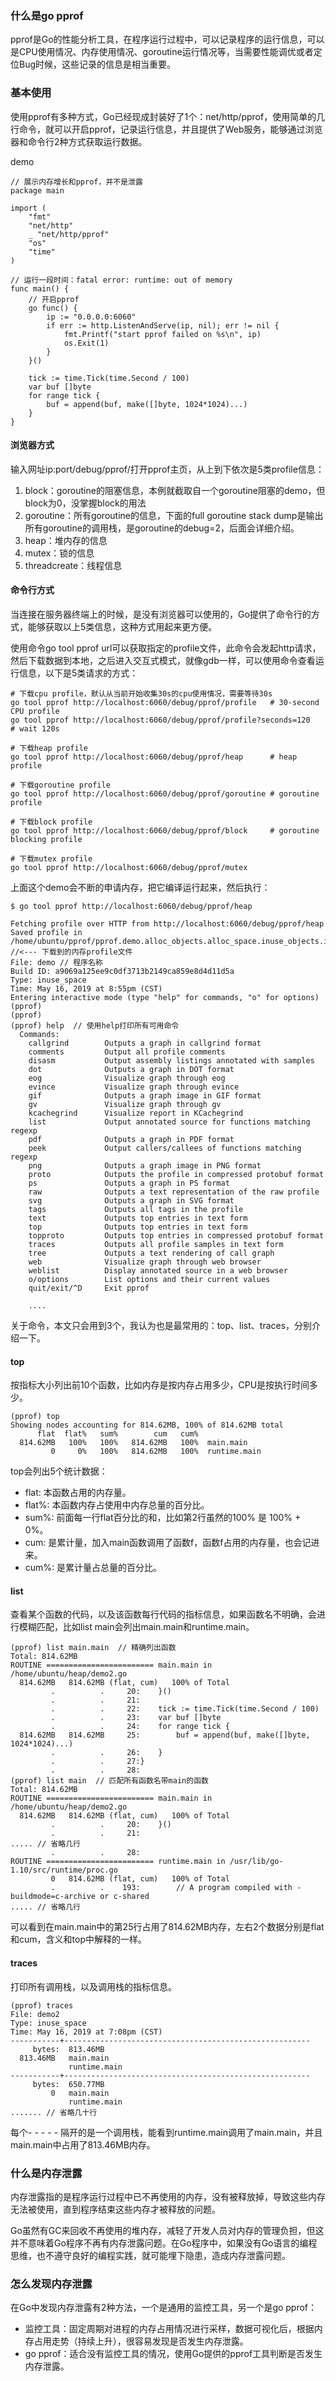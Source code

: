 ### 什么是go pprof
pprof是Go的性能分析工具，在程序运行过程中，可以记录程序的运行信息，可以是CPU使用情况、内存使用情况、goroutine运行情况等，当需要性能调优或者定位Bug时候，这些记录的信息是相当重要。

### 基本使用
使用pprof有多种方式，Go已经现成封装好了1个：net/http/pprof，使用简单的几行命令，就可以开启pprof，记录运行信息，并且提供了Web服务，能够通过浏览器和命令行2种方式获取运行数据。

demo
```
// 展示内存增长和pprof，并不是泄露
package main

import (
    "fmt"
    "net/http"
    _ "net/http/pprof"
    "os"
    "time"
)

// 运行一段时间：fatal error: runtime: out of memory
func main() {
    // 开启pprof
    go func() {
        ip := "0.0.0.0:6060"
        if err := http.ListenAndServe(ip, nil); err != nil {
            fmt.Printf("start pprof failed on %s\n", ip)
            os.Exit(1)
        }
    }()

    tick := time.Tick(time.Second / 100)
    var buf []byte
    for range tick {
        buf = append(buf, make([]byte, 1024*1024)...)
    }
}
```
#### 浏览器方式
输入网址ip:port/debug/pprof/打开pprof主页，从上到下依次是5类profile信息：
1. block：goroutine的阻塞信息，本例就截取自一个goroutine阻塞的demo，但block为0，没掌握block的用法
2. goroutine：所有goroutine的信息，下面的full goroutine stack dump是输出所有goroutine的调用栈，是goroutine的debug=2，后面会详细介绍。
3. heap：堆内存的信息
4. mutex：锁的信息
5. threadcreate：线程信息

#### 命令行方式
当连接在服务器终端上的时候，是没有浏览器可以使用的，Go提供了命令行的方式，能够获取以上5类信息，这种方式用起来更方便。

使用命令go tool pprof url可以获取指定的profile文件，此命令会发起http请求，然后下载数据到本地，之后进入交互式模式，就像gdb一样，可以使用命令查看运行信息，以下是5类请求的方式：

```
# 下载cpu profile，默认从当前开始收集30s的cpu使用情况，需要等待30s
go tool pprof http://localhost:6060/debug/pprof/profile   # 30-second CPU profile
go tool pprof http://localhost:6060/debug/pprof/profile?seconds=120     # wait 120s

# 下载heap profile
go tool pprof http://localhost:6060/debug/pprof/heap      # heap profile

# 下载goroutine profile
go tool pprof http://localhost:6060/debug/pprof/goroutine # goroutine profile

# 下载block profile
go tool pprof http://localhost:6060/debug/pprof/block     # goroutine blocking profile

# 下载mutex profile
go tool pprof http://localhost:6060/debug/pprof/mutex
```

上面这个demo会不断的申请内存，把它编译运行起来，然后执行：
```
$ go tool pprof http://localhost:6060/debug/pprof/heap

Fetching profile over HTTP from http://localhost:6060/debug/pprof/heap
Saved profile in /home/ubuntu/pprof/pprof.demo.alloc_objects.alloc_space.inuse_objects.inuse_space.001.pb.gz       //<--- 下载到的内存profile文件
File: demo // 程序名称
Build ID: a9069a125ee9c0df3713b2149ca859e8d4d11d5a
Type: inuse_space
Time: May 16, 2019 at 8:55pm (CST)
Entering interactive mode (type "help" for commands, "o" for options)
(pprof)
(pprof)
(pprof) help  // 使用help打印所有可用命令
  Commands:
    callgrind        Outputs a graph in callgrind format
    comments         Output all profile comments
    disasm           Output assembly listings annotated with samples
    dot              Outputs a graph in DOT format
    eog              Visualize graph through eog
    evince           Visualize graph through evince
    gif              Outputs a graph image in GIF format
    gv               Visualize graph through gv
    kcachegrind      Visualize report in KCachegrind
    list             Output annotated source for functions matching regexp
    pdf              Outputs a graph in PDF format
    peek             Output callers/callees of functions matching regexp
    png              Outputs a graph image in PNG format
    proto            Outputs the profile in compressed protobuf format
    ps               Outputs a graph in PS format
    raw              Outputs a text representation of the raw profile
    svg              Outputs a graph in SVG format
    tags             Outputs all tags in the profile
    text             Outputs top entries in text form
    top              Outputs top entries in text form
    topproto         Outputs top entries in compressed protobuf format
    traces           Outputs all profile samples in text form
    tree             Outputs a text rendering of call graph
    web              Visualize graph through web browser
    weblist          Display annotated source in a web browser
    o/options        List options and their current values
    quit/exit/^D     Exit pprof
    
    ....
```
关于命令，本文只会用到3个，我认为也是最常用的：top、list、traces，分别介绍一下。

#### top
按指标大小列出前10个函数，比如内存是按内存占用多少，CPU是按执行时间多少。
```
(pprof) top
Showing nodes accounting for 814.62MB, 100% of 814.62MB total
      flat  flat%   sum%        cum   cum%
  814.62MB   100%   100%   814.62MB   100%  main.main
         0     0%   100%   814.62MB   100%  runtime.main
```
top会列出5个统计数据：

- flat: 本函数占用的内存量。
- flat%: 本函数内存占使用中内存总量的百分比。
- sum%: 前面每一行flat百分比的和，比如第2行虽然的100% 是 100% + 0%。
- cum: 是累计量，加入main函数调用了函数f，函数f占用的内存量，也会记进来。
- cum%: 是累计量占总量的百分比。

#### list
查看某个函数的代码，以及该函数每行代码的指标信息，如果函数名不明确，会进行模糊匹配，比如list main会列出main.main和runtime.main。
```
(pprof) list main.main  // 精确列出函数
Total: 814.62MB
ROUTINE ======================== main.main in /home/ubuntu/heap/demo2.go
  814.62MB   814.62MB (flat, cum)   100% of Total
         .          .     20:    }()
         .          .     21:
         .          .     22:    tick := time.Tick(time.Second / 100)
         .          .     23:    var buf []byte
         .          .     24:    for range tick {
  814.62MB   814.62MB     25:        buf = append(buf, make([]byte, 1024*1024)...)
         .          .     26:    }
         .          .     27:}
         .          .     28:
(pprof) list main  // 匹配所有函数名带main的函数
Total: 814.62MB
ROUTINE ======================== main.main in /home/ubuntu/heap/demo2.go
  814.62MB   814.62MB (flat, cum)   100% of Total
         .          .     20:    }()
         .          .     21:
..... // 省略几行
         .          .     28:
ROUTINE ======================== runtime.main in /usr/lib/go-1.10/src/runtime/proc.go
         0   814.62MB (flat, cum)   100% of Total
         .          .    193:        // A program compiled with -buildmode=c-archive or c-shared
..... // 省略几行
```
可以看到在main.main中的第25行占用了814.62MB内存，左右2个数据分别是flat和cum，含义和top中解释的一样。

#### traces
打印所有调用栈，以及调用栈的指标信息。
```
(pprof) traces
File: demo2
Type: inuse_space
Time: May 16, 2019 at 7:08pm (CST)
-----------+-------------------------------------------------------
     bytes:  813.46MB
  813.46MB   main.main
             runtime.main
-----------+-------------------------------------------------------
     bytes:  650.77MB
         0   main.main
             runtime.main
....... // 省略几十行
```
每个- - - - - 隔开的是一个调用栈，能看到runtime.main调用了main.main，并且main.main中占用了813.46MB内存。

### 什么是内存泄露
内存泄露指的是程序运行过程中已不再使用的内存，没有被释放掉，导致这些内存无法被使用，直到程序结束这些内存才被释放的问题。

Go虽然有GC来回收不再使用的堆内存，减轻了开发人员对内存的管理负担，但这并不意味着Go程序不再有内存泄露问题。在Go程序中，如果没有Go语言的编程思维，也不遵守良好的编程实践，就可能埋下隐患，造成内存泄露问题。

### 怎么发现内存泄露
在Go中发现内存泄露有2种方法，一个是通用的监控工具，另一个是go pprof：

- 监控工具：固定周期对进程的内存占用情况进行采样，数据可视化后，根据内存占用走势（持续上升），很容易发现是否发生内存泄露。
- go pprof：适合没有监控工具的情况，使用Go提供的pprof工具判断是否发生内存泄露。
